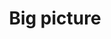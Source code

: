 ---
pid: CH155
title: Big picture
location_transcription: PMA
zipcode: '19104'
outside_phl: 
neighborhood: University City,Belmont,Parkside,Powelton Village
age: '20'
age_range: 20-29
instagram: 
image_file_name: CH_155.jpg
proposal_transcription: |-
  A space where people could see how big the world is. the idea is to make people forgot about small personal problems and help them focus on the //big picture.// Big picture being: the planet, immigrants, community.
  Interactive world map w/ history of places.
topic: Education,Globalism,Immigration,Social Justice
topic_summary: 0, 0, 0, 0
type: Interactive,Space
keywords_other: map, community
credit: 
image_labels: 
twitter: 
facebook: 
permalink: "/monuments/ch155/"
layout: item-page
---